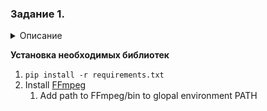 ### Задание 1.

<details>
 <summary>Описание</summary>
  <p> 
    Напишите web-сервис на python, у которого будет html страничка с кнопкой upload mp3. Web-сервис должен преобразовать аудиозапись в изображение её частотного спектра и показать на странице.
  </p>
</details>


**Установка необходимых библиотек**

1. <code>pip install -r requirements.txt</code>
2. Install [FFmpeg](https://github.com/BtbN/FFmpeg-Builds/releases)
    1. Add path to FFmpeg/bin to glopal environment PATH 
